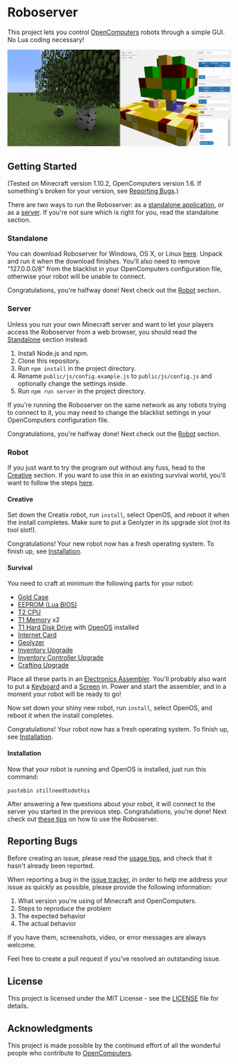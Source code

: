 # Roboserver

This project lets you control [OpenComputers](http://ocdoc.cil.li/) robots through a simple GUI. No Lua coding necessary!

![A robot being controlled by the Roboserver](public/assets/tree.gif)

## Getting Started

(Tested on Minecraft version 1.10.2, OpenComputers version 1.6. If something's broken for your version, see [Reporting Bugs](#reporting-bugs).)

There are two ways to run the Roboserver: as a [standalone application](#standalone), or as a [server](#server). If you're not sure which is right for you, read the standalone section.

### Standalone

You can download Roboserver for Windows, OS X, or Linux [here](). Unpack and run it when the download finishes. You'll also need to remove "127.0.0.0/8" from the blacklist in your OpenComputers configuration file, otherwise your robot will be unable to connect.

Congratulations, you're halfway done! Next check out the [Robot](#robot) section.

### Server

Unless you run your own Minecraft server and want to let your players access the Roboserver from a web browser, you should read the [Standalone](#standalone) section instead.

1. Install Node.js and npm.
2. Clone this repository.
3. Run ```npm install``` in the project directory.
4. Rename ```public/js/config.example.js``` to ```public/js/config.js``` and optionally change the settings inside.
5. Run ```npm run server``` in the project directory.

If you're running the Roboserver on the same network as any robots trying to connect to it, you may need to change the blacklist settings in your OpenComputers configuration file.

Congratulations, you're halfway done! Next check out the [Robot](#robot) section.

### Robot

If you just want to try the program out without any fuss, head to the [Creative](#creative) section. If you want to use this in an existing survival world, you'll want to follow the steps [here](#survival).

#### Creative

Set down the Creatix robot, run ```install```, select OpenOS, and reboot it when the install completes. Make sure to put a Geolyzer in its upgrade slot (not its tool slot!).

Congratulations! Your new robot now has a fresh operating system. To finish up, see [Installation](#installation).

#### Survival

You need to craft at minimum the following parts for your robot:
* [Gold Case](http://crafting-guide.com/browse/opencomputers/computer_case_tier_2/)
* [EEPROM (Lua BIOS)](http://crafting-guide.com/browse/opencomputers/eeprom_lua_bios/)
* [T2 CPU](http://crafting-guide.com/browse/opencomputers/central_processing_unit_cpu_tier_2/)
* [T1 Memory](http://crafting-guide.com/browse/opencomputers/memory_tier_1/) x2
* [T1 Hard Disk Drive](http://crafting-guide.com/browse/opencomputers/hard_disk_drive_tier_1/) with [OpenOS](http://crafting-guide.com/browse/opencomputers/floppy_disk_openos/) installed
* [Internet Card](http://crafting-guide.com/browse/opencomputers/internet_card/)
* [Geolyzer](http://crafting-guide.com/browse/opencomputers/geolyzer/)
* [Inventory Upgrade](http://crafting-guide.com/browse/opencomputers/inventory_upgrade/)
* [Inventory Controller Upgrade](http://crafting-guide.com/browse/opencomputers/inventory_controller_upgrade/)
* [Crafting Upgrade](http://crafting-guide.com/browse/opencomputers/crafting_upgrade/)

Place all these parts in an [Electronics Assembler](http://crafting-guide.com/browse/opencomputers/electronics_assembler/). You'll probably also want to put a [Keyboard](http://crafting-guide.com/browse/opencomputers/keyboard/) and a [Screen](http://crafting-guide.com/browse/opencomputers/screen_tier_1/) in. Power and start the assembler, and in a moment your robot will be ready to go!

Now set down your shiny new robot, run ```install```, select OpenOS, and reboot it when the install completes.

Congratulations! Your robot now has a fresh operating system. To finish up, see [Installation](#installation).

#### Installation

Now that your robot is running and OpenOS is installed, just run this command:

```
pastebin stillneedtodothis
```

After answering a few questions about your robot, it will connect to the server you started in the previous step. Congratulations, you're done! Next check out [these tips](tips.md) on how to use the Roboserver.

## Reporting Bugs

Before creating an issue, please read the [usage tips](tips.md), and check that it hasn't already been reported.

When reporting a bug in the [issue tracker](https://github.com/dunstad/roboserver/issues?q=is%3Aopen), in order to help me address your issue as quickly as possible, please provide the following information:

1. What version you're using of Minecraft and OpenComputers.
1. Steps to reproduce the problem
2. The expected behavior
3. The actual behavior

If you have them, screenshots, video, or error messages are always welcome.

Feel free to create a pull request if you've resolved an outstanding issue.

## License

This project is licensed under the MIT License - see the [LICENSE](LICENSE) file for details.

## Acknowledgments

This project is made possible by the continued effort of all the wonderful people who contribute to [OpenComputers](https://github.com/MightyPirates/OpenComputers).
